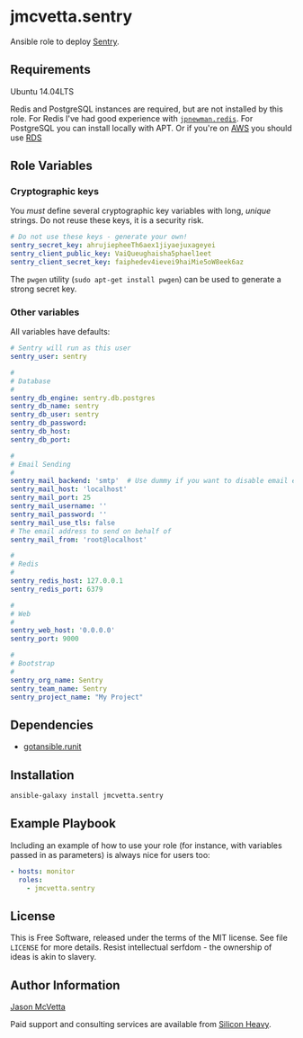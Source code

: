 jmcvetta.sentry
===============

Ansible role to deploy [Sentry](http://getsentry.com).


Requirements
------------

Ubuntu 14.04LTS

Redis and PostgreSQL instances are required, but are not installed by this
role.  For Redis I've had good experience with
[`jpnewman.redis`](https://github.com/jpnewman/ansible-role-redis).  For
PostgreSQL you can install locally with APT.  Or if you're on
[AWS](https://en.wikipedia.org/wiki/Amazon_Web_Services) you should use
[RDS](https://aws.amazon.com/rds/)


Role Variables
--------------

### Cryptographic keys

You *must* define several cryptographic key variables with long, *unique*
strings.  Do not reuse these keys, it is a security risk.  

```yaml
# Do not use these keys - generate your own!
sentry_secret_key: ahrujiepheeTh6aex1jiyaejuxageyei
sentry_client_public_key: VaiQueughaisha5phael1eet
sentry_client_secret_key: faiphedev4ievei9haiMie5oW8eek6az
```

The `pwgen` utility (`sudo apt-get install pwgen`) can be used to generate a
strong secret key.


### Other variables

All variables have defaults:

```yaml
# Sentry will run as this user
sentry_user: sentry

# 
# Database
#
sentry_db_engine: sentry.db.postgres
sentry_db_name: sentry
sentry_db_user: sentry
sentry_db_password:
sentry_db_host:
sentry_db_port:

#
# Email Sending
#
sentry_mail_backend: 'smtp'  # Use dummy if you want to disable email entirely
sentry_mail_host: 'localhost'
sentry_mail_port: 25
sentry_mail_username: ''
sentry_mail_password: ''
sentry_mail_use_tls: false
# The email address to send on behalf of
sentry_mail_from: 'root@localhost'

#
# Redis
# 
sentry_redis_host: 127.0.0.1
sentry_redis_port: 6379

# 
# Web
#
sentry_web_host: '0.0.0.0'
sentry_port: 9000

#
# Bootstrap
#
sentry_org_name: Sentry
sentry_team_name: Sentry
sentry_project_name: "My Project"
```


Dependencies
------------

- [gotansible.runit](https://github.com/gotansible/runit/)


Installation
------------

```bash
ansible-galaxy install jmcvetta.sentry
```

Example Playbook
----------------

Including an example of how to use your role (for instance, with variables passed in as parameters) is always nice for users too:

```yaml
- hosts: monitor
  roles:
	- jmcvetta.sentry
```


License
-------

This is Free Software, released under the terms of the MIT license.  See file
`LICENSE` for more details.  Resist intellectual serfdom - the ownership of
ideas is akin to slavery.


Author Information
------------------

[Jason McVetta](mailto:jason.mcvetta@gmail.com)

Paid support and consulting services are available from [Silicon
Heavy](http://siliconheavy.com).

